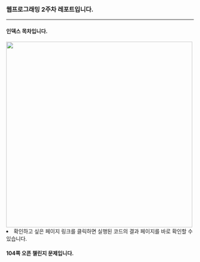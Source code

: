 <h3>웹프로그래밍 2주차 레포트입니다.</h3>
<hr>
<h4>인덱스 목차입니다.</h4>
      <td><img width="500" src="https://github.com/donghwanJ/Webprogramming/assets/144616736/03f507a4-169a-4da1-8fa2-89cbc09e7f96"></td>
      

<li>확인하고 싶은 페이지 링크를 클릭하면 실행된 코드의 결과 페이지를 바로 확인할 수 있습니다.</li>




<h4>104쪽 오픈 챌린지 문제입니다.</h4>
<img width="500" src="

